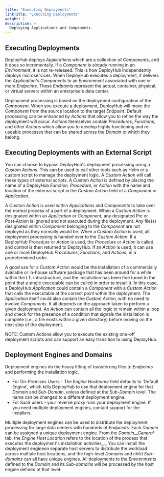 ```yaml
---
title: "Executing Deployments"
linkTitle: "Executing Deployments"
weight: 1
description: >
  Deploying Applications and Components.
---
```

## Executing Deployments

DeployHub deploys _Applications_ which are a collection of _Components_, and it does so incrementally. If a _Component_ is already running in an _Environment_, it is not re-released. This is how DeployHub independently deploys microservices. When DeployHub executes a deployment, it delivers the _Application's Components_ to an _Environment_ associated with one or more _Endpoints._ These _Endpoints_ represent the actual, container, physical, or virtual servers within an enterprise's data center.

Deployment processing is based on the deployment configuration of the _Component_.  When you execute a deployment, DeployHub will move the _Component_ from the source location to the target _Endpoint_. Default processing can be enhanced by _Actions_ that allow you to refine the way the deployment will occur. _Actions_ themselves contain _Procedures_, _Functions,_ and other _Actions_ which allow you to develop highly functioning and re-useable processes that can be shared across the _Domain_ to which they belong.

## Executing Deployments with an External Script

You can choose to bypass DeployHub's deployment processing using a _Custom Actions_. This can be used to call other tools such as Helm or a custom script to manage the deployment logic. A _Custom Action_ will call these types of external scripts. A _Custom Action_ is defined by placing the name of a DeployHub _Function, Procedure,_ or _Action_ with the name and location of the external script in the _Custom Action_ field of a _Component_ or _Application_.

A _Custom Action_ is used within _Applications_ and _Components_ to take over the normal process of a part of a deployment. When a _Custom Action_ is designated within an _Application_ or _Component_, any designated Pre or Post-Action is ignored and not executed during the deployment. Any file(s) designated within _Component_ belonging to the _Component_ are not deployed as they normally would be. When a _Custom Action_ is used, all deployment processing is handed over to the _Custom Action_. If a DeployHub _Procedure_ or _Action_ is used, the _Procedure_ or _Action_ is called, and control is then returned to DeployHub. If an _Action_ is used, it can use one or more DeployHub _Procedures_, _Functions_, and _Actions_, in a predetermined order.

A good use for a _Custom Action_ would be the installation of a commercially available or in-house software package that has been around for a while within the I.T. infrastructure, and the installation has been fine tuned to the point that a single executable can be called in order to install it. In this case, a DeployHub _Application_ could contain a _Component_ with a _Custom Action_ that calls the executable at the correct point within the deployment. The _Application_ itself could also contain the _Custom Action_, with no need to involve _Components_. It all depends on the approach taken to perform a given deployment. An _Action_ can contain all the logic to remain within a loop and check for the presence of a condition that signals the installation is complete (i.e., a file exists within a given directory) before moving on the next step of the deployment.

NOTE: Custom Actions allow you to execute the existing one-off deployment scripts and can support an easy transition to using DeployHub.

## Deployment Engines and Domains

Deployment engines do the heavy lifting of transferring files to _Endpoints_ and performing the installation logic.

- For On-Premises Users - The _Engine Hostname_ field defaults to 'Default Engine', which tells DeployHub to use that deployment engine for that _Domain_ and _Sub-Domain_, unless defined at the _Sub-Domain_ level. The name can be changed to a different deployment engine.
- For SaaS users - your reverse proxy runs your deployment engine. If you need multiple deployment engines, contact support for the installers.

Multiple deployment engines can be used to distribute the deployment processing for large data centers with hundreds of _Endpoints._ Each _Domain_ can be assigned a unique deployment engine. From the _Domain__General_ tab, the _Engine Host Location_ refers to the location of the process that executes the deployment's installation activities_._ You can install the deployment engineon separate host servers to distribute the workload across multiple host locations, and the high-level _Domains_ and child _Sub-domains_ can all have unique engines. All deployments to the _Environments_ defined to the _Domain_ and its _Sub-domains_ will be processed by the host engine defined at that level.
